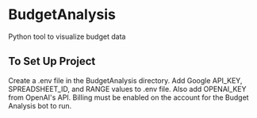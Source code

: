 # BudgetAnalysis
Python tool to visualize budget data

## To Set Up Project
Create a .env file in the BudgetAnalysis directory. Add Google API_KEY, SPREADSHEET_ID, and RANGE values to .env file. Also add OPENAI_KEY from OpenAI's API. Billing must be enabled on the account for the Budget Analysis bot to run.